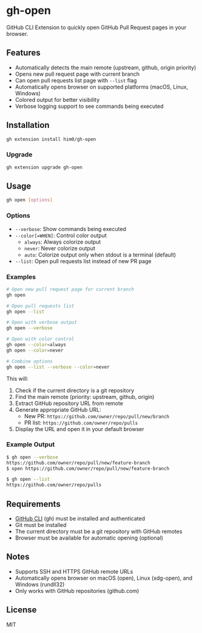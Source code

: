# gh-open

GitHub CLI Extension to quickly open GitHub Pull Request pages in your browser.

## Features

- Automatically detects the main remote (upstream, github, origin priority)
- Opens new pull request page with current branch
- Can open pull requests list page with `--list` flag
- Automatically opens browser on supported platforms (macOS, Linux, Windows)
- Colored output for better visibility
- Verbose logging support to see commands being executed

## Installation

```bash
gh extension install him0/gh-open
```

### Upgrade

```bash
gh extension upgrade gh-open
```

## Usage

```bash
gh open [options]
```

### Options

- `--verbose`: Show commands being executed
- `--color[=WHEN]`: Control color output
  - `always`: Always colorize output
  - `never`: Never colorize output  
  - `auto`: Colorize output only when stdout is a terminal (default)
- `--list`: Open pull requests list instead of new PR page

### Examples

```bash
# Open new pull request page for current branch
gh open

# Open pull requests list
gh open --list

# Open with verbose output
gh open --verbose

# Open with color control
gh open --color=always
gh open --color=never

# Combine options
gh open --list --verbose --color=never
```

This will:
1. Check if the current directory is a git repository
2. Find the main remote (priority: upstream, github, origin)
3. Extract GitHub repository URL from remote
4. Generate appropriate GitHub URL:
   - New PR: `https://github.com/owner/repo/pull/new/branch`
   - PR list: `https://github.com/owner/repo/pulls`
5. Display the URL and open it in your default browser

### Example Output

```bash
$ gh open --verbose
https://github.com/owner/repo/pull/new/feature-branch
$ open https://github.com/owner/repo/pull/new/feature-branch
```

```bash
$ gh open --list
https://github.com/owner/repo/pulls
```

## Requirements

- [GitHub CLI](https://cli.github.com/) (gh) must be installed and authenticated
- Git must be installed
- The current directory must be a git repository with GitHub remotes
- Browser must be available for automatic opening (optional)

## Notes

- Supports SSH and HTTPS GitHub remote URLs
- Automatically opens browser on macOS (open), Linux (xdg-open), and Windows (rundll32)
- Only works with GitHub repositories (github.com)

## License

MIT
